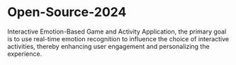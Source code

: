 # Open-Source-2024
Interactive Emotion-Based Game and Activity Application, the primary goal is to use real-time emotion recognition to influence the choice of interactive activities, thereby enhancing user engagement and personalizing the experience.
